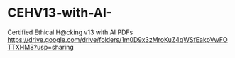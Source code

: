 # CEHV13-with-AI-
Certified Ethical H@cking v13 with AI PDFs
https://drive.google.com/drive/folders/1m0D9x3zMroKuZ4qWSfEakpVwFOTTXHM8?usp=sharing

